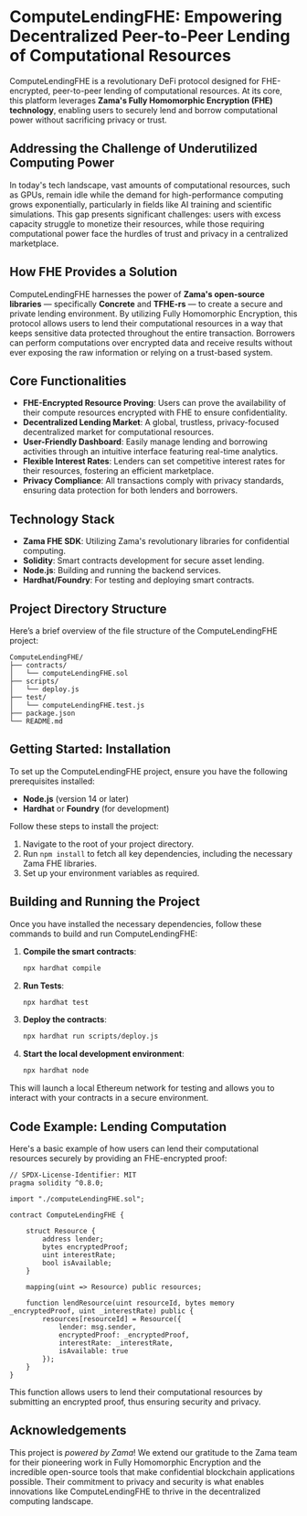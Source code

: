 
# ComputeLendingFHE: Empowering Decentralized Peer-to-Peer Lending of Computational Resources

ComputeLendingFHE is a revolutionary DeFi protocol designed for FHE-encrypted, peer-to-peer lending of computational resources. At its core, this platform leverages **Zama's Fully Homomorphic Encryption (FHE) technology**, enabling users to securely lend and borrow computational power without sacrificing privacy or trust.

## Addressing the Challenge of Underutilized Computing Power

In today's tech landscape, vast amounts of computational resources, such as GPUs, remain idle while the demand for high-performance computing grows exponentially, particularly in fields like AI training and scientific simulations. This gap presents significant challenges: users with excess capacity struggle to monetize their resources, while those requiring computational power face the hurdles of trust and privacy in a centralized marketplace.

## How FHE Provides a Solution

ComputeLendingFHE harnesses the power of **Zama's open-source libraries** — specifically **Concrete** and **TFHE-rs** — to create a secure and private lending environment. By utilizing Fully Homomorphic Encryption, this protocol allows users to lend their computational resources in a way that keeps sensitive data protected throughout the entire transaction. Borrowers can perform computations over encrypted data and receive results without ever exposing the raw information or relying on a trust-based system.

## Core Functionalities

- **FHE-Encrypted Resource Proving**: Users can prove the availability of their compute resources encrypted with FHE to ensure confidentiality.
- **Decentralized Lending Market**: A global, trustless, privacy-focused decentralized market for computational resources.
- **User-Friendly Dashboard**: Easily manage lending and borrowing activities through an intuitive interface featuring real-time analytics.
- **Flexible Interest Rates**: Lenders can set competitive interest rates for their resources, fostering an efficient marketplace.
- **Privacy Compliance**: All transactions comply with privacy standards, ensuring data protection for both lenders and borrowers.

## Technology Stack

- **Zama FHE SDK**: Utilizing Zama's revolutionary libraries for confidential computing.
- **Solidity**: Smart contracts development for secure asset lending.
- **Node.js**: Building and running the backend services.
- **Hardhat/Foundry**: For testing and deploying smart contracts.

## Project Directory Structure

Here’s a brief overview of the file structure of the ComputeLendingFHE project:

```
ComputeLendingFHE/
├── contracts/
│   └── computeLendingFHE.sol
├── scripts/
│   └── deploy.js
├── test/
│   └── computeLendingFHE.test.js
├── package.json
└── README.md
```

## Getting Started: Installation

To set up the ComputeLendingFHE project, ensure you have the following prerequisites installed:

- **Node.js** (version 14 or later)
- **Hardhat** or **Foundry** (for development)

Follow these steps to install the project:

1. Navigate to the root of your project directory.
2. Run `npm install` to fetch all key dependencies, including the necessary Zama FHE libraries.
3. Set up your environment variables as required.

## Building and Running the Project

Once you have installed the necessary dependencies, follow these commands to build and run ComputeLendingFHE:

1. **Compile the smart contracts**:
   ```bash
   npx hardhat compile
   ```
   
2. **Run Tests**:
   ```bash
   npx hardhat test
   ```

3. **Deploy the contracts**:
   ```bash
   npx hardhat run scripts/deploy.js
   ```

4. **Start the local development environment**:
   ```bash
   npx hardhat node
   ```

This will launch a local Ethereum network for testing and allows you to interact with your contracts in a secure environment.

## Code Example: Lending Computation

Here's a basic example of how users can lend their computational resources securely by providing an FHE-encrypted proof:

```solidity
// SPDX-License-Identifier: MIT
pragma solidity ^0.8.0;

import "./computeLendingFHE.sol";

contract ComputeLendingFHE {

    struct Resource {
        address lender;
        bytes encryptedProof;
        uint interestRate;
        bool isAvailable;
    }

    mapping(uint => Resource) public resources;

    function lendResource(uint resourceId, bytes memory _encryptedProof, uint _interestRate) public {
        resources[resourceId] = Resource({
            lender: msg.sender,
            encryptedProof: _encryptedProof,
            interestRate: _interestRate,
            isAvailable: true
        });
    }
}
```

This function allows users to lend their computational resources by submitting an encrypted proof, thus ensuring security and privacy.

## Acknowledgements

This project is *powered by Zama*! We extend our gratitude to the Zama team for their pioneering work in Fully Homomorphic Encryption and the incredible open-source tools that make confidential blockchain applications possible. Their commitment to privacy and security is what enables innovations like ComputeLendingFHE to thrive in the decentralized computing landscape.
```
